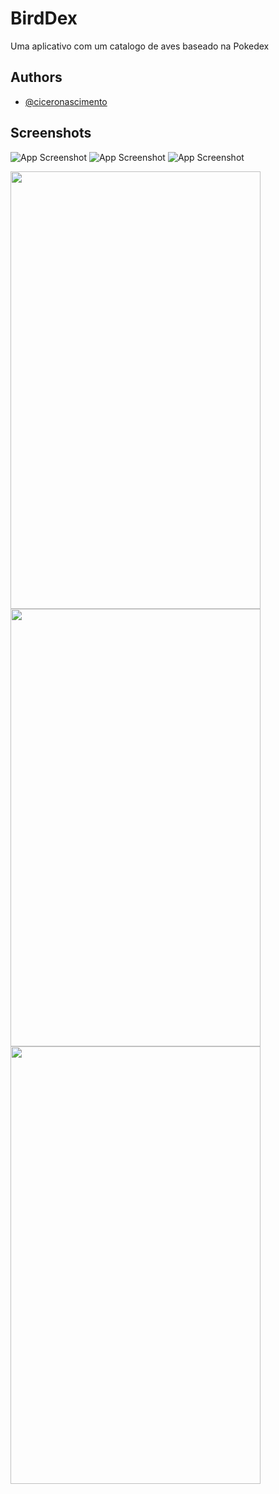 
# BirdDex

Uma aplicativo com um catalogo de aves baseado na Pokedex

## Authors

- [@ciceronascimento](https://github.com/ciceronascimento)

  
## Screenshots


![App Screenshot](https://i.imgur.com/7gTUxDS.png)
![App Screenshot](https://i.imgur.com/Y4I81s1.png)
![App Screenshot](https://i.imgur.com/rcMUe2s.png)

  
<img src="https://i.imgur.com/7gTUxDS.png" width="400" height="700">
<img src="https://i.imgur.com/Y4I81s1.png" width="400" height="700">
<img src="https://i.imgur.com/rcMUe2s.png" width="400" height="700">
